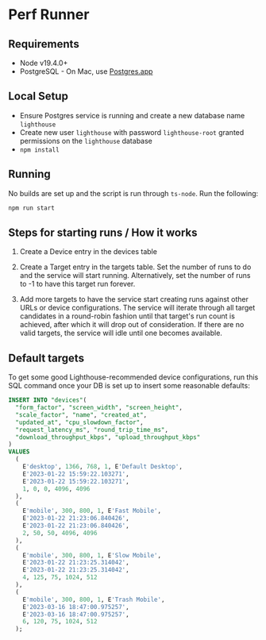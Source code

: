 # Perf Runner

## Requirements

- Node v19.4.0+
- PostgreSQL - On Mac, use [Postgres.app](https://postgresapp.com/)

## Local Setup

- Ensure Postgres service is running and create a new database name `lighthouse`
- Create new user `lighthouse` with password `lighthouse-root` granted permissions on the `lighthouse` database
- `npm install`

## Running

No builds are set up and the script is run through `ts-node`. Run the following:

```bash
npm run start
```

## Steps for starting runs / How it works

1) Create a Device entry in the devices table

2) Create a Target entry in the targets table. Set the number of runs to do and the service will start running.
Alternatively, set the number of runs to -1 to have this target run forever.

3) Add more targets to have the service start creating runs against other URLs or device configurations.
The service will iterate through all target candidates in a round-robin fashion until that target's run count is achieved,
after which it will drop out of consideration. If there are no valid targets, the service will idle until one becomes available.

## Default targets

To get some good Lighthouse-recommended device configurations, run this SQL command once your DB is set up to insert some
reasonable defaults:

```sql
INSERT INTO "devices"(
  "form_factor", "screen_width", "screen_height",
  "scale_factor", "name", "created_at",
  "updated_at", "cpu_slowdown_factor",
  "request_latency_ms", "round_trip_time_ms",
  "download_throughput_kbps", "upload_throughput_kbps"
)
VALUES
  (
    E'desktop', 1366, 768, 1, E'Default Desktop',
    E'2023-01-22 15:59:22.103271',
    E'2023-01-22 15:59:22.103271',
    1, 0, 0, 4096, 4096
  ),
  (
    E'mobile', 300, 800, 1, E'Fast Mobile',
    E'2023-01-22 21:23:06.840426',
    E'2023-01-22 21:23:06.840426',
    2, 50, 50, 4096, 4096
  ),
  (
    E'mobile', 300, 800, 1, E'Slow Mobile',
    E'2023-01-22 21:23:25.314042',
    E'2023-01-22 21:23:25.314042',
    4, 125, 75, 1024, 512
  ),
  (
    E'mobile', 300, 800, 1, E'Trash Mobile',
    E'2023-03-16 18:47:00.975257',
    E'2023-03-16 18:47:00.975257',
    6, 120, 75, 1024, 512
  );
```
